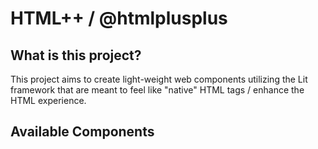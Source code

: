 # HTML++ / @htmlplusplus

## What is this project?
This project aims to create light-weight web components utilizing the Lit framework that are meant to feel like "native" HTML tags / enhance the HTML experience.

## Available Components
[<code-block>](https://www.npmjs.com/package/@htmlplusplus/code-block)
